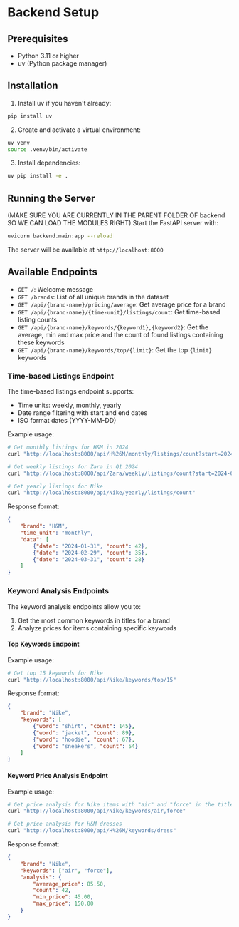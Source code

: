 # Backend Setup

## Prerequisites

- Python 3.11 or higher
- uv (Python package manager)

## Installation

1. Install uv if you haven't already:
```bash
pip install uv
```

2. Create and activate a virtual environment:
```bash
uv venv
source .venv/bin/activate
```

3. Install dependencies:
```bash
uv pip install -e .
```

## Running the Server

(MAKE SURE YOU ARE CURRENTLY IN THE PARENT FOLDER OF backend SO WE CAN LOAD THE MODULES RIGHT)
Start the FastAPI server with:
```bash
uvicorn backend.main:app --reload
```

The server will be available at `http://localhost:8000`

## Available Endpoints

- `GET /`: Welcome message
- `GET /brands`: List of all unique brands in the dataset
- `GET /api/{brand-name}/pricing/average`: Get average price for a brand
- `GET /api/{brand-name}/{time-unit}/listings/count`: Get time-based listing counts
- `GET /api/{brand-name}/keywords/{keyword1},{keyword2}`: Get the average, min and max price and the count of found listings containing these keywords
- `GET /api/{brand-name}/keywords/top/{limit}`: Get the top `{limit}` keywords


### Time-based Listings Endpoint

The time-based listings endpoint supports:
- Time units: weekly, monthly, yearly
- Date range filtering with start and end dates
- ISO format dates (YYYY-MM-DD)

Example usage:
```bash
# Get monthly listings for H&M in 2024
curl "http://localhost:8000/api/H%26M/monthly/listings/count?start=2024-01-01&end=2024-12-31"

# Get weekly listings for Zara in Q1 2024
curl "http://localhost:8000/api/Zara/weekly/listings/count?start=2024-01-01&end=2024-03-31"

# Get yearly listings for Nike
curl "http://localhost:8000/api/Nike/yearly/listings/count"
```

Response format:
```json
{
    "brand": "H&M",
    "time_unit": "monthly",
    "data": [
        {"date": "2024-01-31", "count": 42},
        {"date": "2024-02-29", "count": 35},
        {"date": "2024-03-31", "count": 28}
    ]
}
```

### Keyword Analysis Endpoints

The keyword analysis endpoints allow you to:
1. Get the most common keywords in titles for a brand
2. Analyze prices for items containing specific keywords

#### Top Keywords Endpoint

Example usage:
```bash
# Get top 15 keywords for Nike
curl "http://localhost:8000/api/Nike/keywords/top/15"
```

Response format:
```json
{
    "brand": "Nike",
    "keywords": [
        {"word": "shirt", "count": 145},
        {"word": "jacket", "count": 89},
        {"word": "hoodie", "count": 67},
        {"word": "sneakers", "count": 54}
    ]
}
```

#### Keyword Price Analysis Endpoint

Example usage:
```bash
# Get price analysis for Nike items with "air" and "force" in the title
curl "http://localhost:8000/api/Nike/keywords/air,force"

# Get price analysis for H&M dresses
curl "http://localhost:8000/api/H%26M/keywords/dress"
```

Response format:
```json
{
    "brand": "Nike",
    "keywords": ["air", "force"],
    "analysis": {
        "average_price": 85.50,
        "count": 42,
        "min_price": 45.00,
        "max_price": 150.00
    }
}
```
